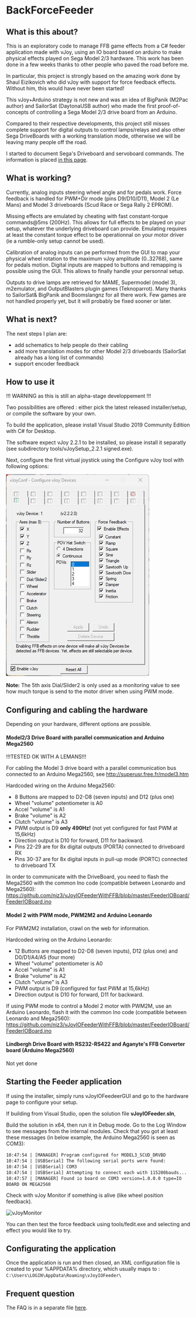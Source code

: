 # BackForceFeeder

## What is this about?

This is an exploratory code to manage FFB game effects from a C# feeder application
made with vJoy, using an IO board based on arduino to make physical effects played
on Sega Model 2/3 hardware. This work has been done in a few weeks thanks to other
people who paved the road before me.

In particular, this project is strongly based on the amazing work done by 
Shaul Eizikovich who did vJoy with support for force feedback effects.
Without him, this would have never been started!

This vJoy+Arduino strategy is not new and was an idea of BigPanik (M2Pac author)
and SailorSat (DaytonaUSB author) who made the first proof-of-concepts of 
controlling a Sega Model 2/3 drive board from an Arduino.

Compared to their respective developments, this project still misses complete
support for digital outputs to control lamps/relays and also other Sega
DriveBoards with a working translation mode, otherwise we will be leaving many
people off the road.

I started to document Sega's Driveboard and servoboard commands. The information
is placed [in this page](DRIVEBOARD.md).


## What is working?

Currently, analog inputs steering wheel angle and for pedals work.
Force feedback is handled for PWM+Dir mode (pins D9/D10/D11), Model 2 (Le Mans)
and Model 3 driveboards (Scud Race or Sega Rally 2 EPROM).

Missing effects are emulated by cheating with fast constant-torque commands@5ms (200Hz).
This allows for full effects to be played on your setup, whatever the
underlying driveboard can provide. Emulating requires at least the constant torque
effect to be operationnal on your motor driver (ie a rumble-only setup cannot be used).

Calibration of analog inputs can pe performed from the GUI to map your physical
wheel rotation to the maximum vJoy amplitude (0..32768), same for pedals motion.
Digital inputs are mapped to buttons and remapping is possible using the GUI. 
This allows to finally handle your personnal setup.

Outputs to drive lamps are retrieved for MAME, Supermodel (model 3), m2emulator,
and OutputBlasters plugin games (Teknoparrot). Many thanks to SailorSat& BigPanik
and Boomslangnz for all there work.
Few games are not handled properly yet, but it will probably be fixed sooner or later.

## What is next?

The next steps I plan are:
- add schematics to help people do their cabling
- add more translation modes for other Model 2/3 driveboards (SailorSat already has a 
long list of commands)
- support encoder feedback


## How to use it

!!! WARNING as this is still an alpha-stage developpement !!!

Two possibilities are offered : either pick the latest released installer/setup, or
compile the software by your own.

To build the application, please install Visual Studio 2019 Community Edition
with C# for Desktop.

The software expect vJoy 2.2.1 to be installed, so please install it separatly
(see subdirectory tools/vJoySetup_2.2.1 signed.exe).

Next, configure the first virtual joystick using the Configure vJoy tool with
following options:

![vJoy configuration](https://github.com/njz3/vJoyIOFeederWithFFB/blob/master/docs/vJoyConfig.jpg)

**Note:** The 5th axis Dial/Slider2 is only used as a monitoring value to see
how much torque is send to the motor driver when using PWM mode.

## Configuring and cabling the hardware

Depending on your hardware, different options are possible.


#### Model2/3 Drive Board with parallel communication and Arduino Mega2560

!!!TESTED OK WITH A LEMANS!!!

For cabling the Model 3 drive board with a parallel communication bus connected
to an Arduino Mega2560, see
http://superusr.free.fr/model3.htm

Hardcoded wiring on the Arduino Mega2560:
- 8 Buttons are mapped to D2-D8 (seven inputs) and D12 (plus one)
- Wheel "volume" potentiometer is A0
- Accel "volume" is A1
- Brake "volume" is A2
- Clutch "volume" is A3
- PWM output is D9 __only 490Hz!__ (not yet configured for fast PWM at 15,6kHz)
- Direction output is D10 for forward, D11 for backward.
- Pins 22-29 are for 8x digital outputs (PORTA) connected to driveboard RX
- Pins 30-37 are for 8x digital inputs in pull-up mode (PORTC) connected to
driveboard TX

In order to communicate with the DriveBoard, you need to flash the Mega2560 
with the common Ino code (compatible between Leonardo and Mega2560):
https://github.com/njz3/vJoyIOFeederWithFFB/blob/master/FeederIOBoard/FeederIOBoard.ino


#### Model 2 with PWM mode, PWM2M2 and Arduino Leonardo

For PWM2M2 installation, crawl on the web for information.

Hardcoded wiring on the Arduino Leonardo:
- 12 Buttons are mapped to D2-D8 (seven inputs), D12 (plus one) and D0/D1/A4/A5 (four more)
- Wheel "volume" potentiometer is A0
- Accel "volume" is A1
- Brake "volume" is A2
- Clutch "volume" is A3
- PWM output is D9 (configured for fast PWM at 15,6kHz)
- Direction output is D10 for forward, D11 for backward.

If using PWM mode to control a Model 2 motor with PWM2M, use an Arduino 
Leonardo, flash it with the common Ino code (compatible between Leonardo
and Mega2560):
https://github.com/njz3/vJoyIOFeederWithFFB/blob/master/FeederIOBoard/FeederIOBoard.ino


#### Lindbergh Drive Board with RS232-RS422 and Aganyte's FFB Converter board (Arduino Mega2560)

Not yet done

## Starting the Feeder application

If using the installer, simply runs vJoyIOFeedeerGUI and go to the hardware page
to configure your setup.

If building from Visual Studio, open the solution file __vJoyIOFeeder.sln__, 

Build the solution in x64, then run it in Debug mode.
Go to the Log Window to see messages from the internal modules.
Check that you got at least these messages (in below example, the Arduino 
Mega2560 is seen as COM3):
```
10:47:54 | [MANAGER] Program configured for MODEL3_SCUD_DRVBD
10:47:54 | [USBSerial] The following serial ports were found:
10:47:54 | [USBSerial] COM3
10:47:54 | [USBSerial] Attempting to connect each with 115200bauds...
10:47:57 | [MANAGER] Found io board on COM3 version=1.0.0.0 type=IO BOARD ON MEGA2560
```


Check with vJoy Monitor if something is alive (like wheel position feedback).

![vJoyMonitor](https://github.com/njz3/vJoyIOFeederWithFFB/blob/master/docs/vJoyMonitor.jpg)

You can then test the force feedback using tools/fedit.exe and selecting and 
effect you would like to try.


## Configurating the application

Once the application is run and then closed, an XML configuration file is created to
your %APPDATA% directory, which usually maps to :
`C:\Users\LOGIN\AppData\Roaming\vJoyIOFeeder\`


## Frequent question 

The FAQ is in a separate file [here](FAQ.md).
